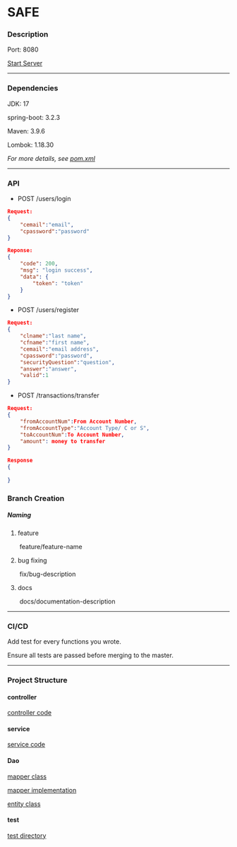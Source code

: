 # SAFE

### Description

Port: 8080

[Start Server](./safe-server/src/main/java/team/ybj/Main.java)

---

### Dependencies

JDK: 17

spring-boot: 3.2.3

Maven: 3.9.6

Lombok: 1.18.30

*For more details, see [pom.xml](./safe-server/pom.xml)*

---

### API

- POST /users/login

```json
Request:
{
    "cemail":"email",
    "cpassword":"password"
}

Reponse:
{
    "code": 200,
    "msg": "login success",
    "data": {
        "token": "token"
    }
}
```

- POST /users/register

```json
Request:
{
    "clname":"last name",
    "cfname":"first name",
    "cemail":"email address",
    "cpassword":"password",
    "securityQuestion":"question",
    "answer":"answer",
    "valid":1
}
```

- POST /transactions/transfer

```json
Request:
{
    "fromAccountNum":From Account Number,
    "fromAccountType":"Account Type/ C or S",
    "toAccountNum":To Account Number,
    "amount": money to transfer
}

Response
{
  
}
```



### Branch Creation

##### Naming

1. feature

   ​	feature/feature-name

2. bug fixing

   ​	fix/bug-description

3. docs

   ​	docs/documentation-description

---

### CI/CD

Add test for every functions you wrote.

Ensure all tests are passed before merging to the master.

---

### Project Structure

#### controller

[controller code](./safe-server/src/main/java/team/ybj/controller)

#### service

[service code](./safe-server/src/main/java/team/ybj/service)

#### Dao

[mapper class](./safe-server/src/main/java/team/ybj/mappers)

[mapper implementation](./safe-server/src/main/resources/mappers)

[entity class](./safe-server/src/main/java/team/ybj/pojo)

#### test

[test directory](./safe-server/src/test/java/team/ybj)

